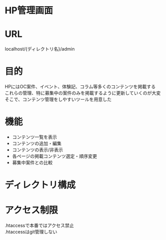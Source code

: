 # HP管理画面

# URL
localhost/{ディレクトリ名}/admin

# 目的
HPにはOC案件、イベント、体験記、コラム等多くのコンテンツを掲載する<br>
これらの管理、特に募集中の案件のみを掲載するように更新していくのが大変<br>
そこで、コンテンツ管理をしやすいツールを用意した

# 機能
- コンテンツ一覧を表示
- コンテンツの追加・編集
- コンテンツの表示/非表示
- 各ページの掲載コンテンツ選定・順序変更
- 募集中案件との比較

# ディレクトリ構成

# アクセス制限
.htaccessで本番ではアクセス禁止<br>
.htaccessはgit管理しない<br>
